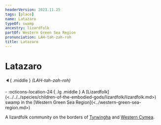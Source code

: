 ```yaml
---
headerVersion: 2023.11.25
tags: [place]
name: Latazaro
typeOf: swamp
ancestry: lizardfolk
partOf: Western Green Sea Region
pronunciation: LAH-tah-zah-roh
title: Latazaro
---
```

# Latazaro
:speaker:{ .middle } *(LAH-tah-zah-roh)*  
<div class="grid cards ext-narrow-margin ext-one-column" markdown>
-    :octicons-location-24:{ .lg .middle } A [Lizardfolk](<../../../species/children-of-the-embodied-gods/lizardfolk/lizardfolk.md>) swamp in the [Western Green Sea Region](<../western-green-sea-region.md>)  
</div>


A lizardfolk community on the borders of [Tyrwingha](<../../greater-sembara/tyrwingha/tyrwingha.md>) and [Western Cymea](<./western-cymea.md>). 
